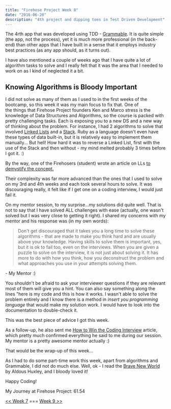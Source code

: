 ```yaml
---
title: "Firehose Project Week 8"
date: "2016-06-20"
description: "4th project and dipping toes in Test Driven Development"
---
```


The 4rth app that was developed using TDD - [Grammable](https://grammable-aleks-gorbenko.herokuapp.com/). It is quite simple (the app, not the process), yet it is much more professional (in the back-end) than other apps that I have built in a sense that it employs industry best practices (as any app should, as it turns out).

I have also mentioned a couple of weeks ago that I have quite a lot of algorithm tasks to solve and I really felt that it was the area that I needed to work on as I kind of neglected it a bit.

## Knowing Algorithms is Bloody Important

I did not solve as many of them as I used to in the first weeks of the bootcamp, so this week it was my main focus to fix that. One of the things that Firehose Project founders Ken and Marco stress is the knowledge of Data Structures and Algorithms, so the course is packed with pretty challenging tasks. Each is exposing you to a new DS and a new way of thinking about the problem. For instance, I had 2 algorithms to solve that involved [Linked Lists](https://en.wikipedia.org/wiki/Linked_list) and a [Stack](https://en.wikipedia.org/wiki/Stack_(abstract_data_type)). Ruby as a language doesn't even have these types of data built-in, but it is relatively easy to implement them manually... But hell! How hard it was to reverse a Linked List, first with the use of the Stack and then without - my mind melted probably 3 times before I got it. :)

By the way, one of the Firehosers (student) wrote an article on LLs [to demystify the concept.](https://medium.com/@charlie.b.ohara/what-is-a-linked-list-44a10d63cbae#.cjt4wu2z5)

Their complexity was far more advanced than the ones that I used to solve on my 3rd and 4th weeks and each took several hours to solve. It was discouraging really, it felt like if I get one on a coding interview, I would just fail it.

On my mentor session, to my surprise...my solutions did quite well. That is not to say that I have solved ALL challenges with ease (actually, one wasn't solved but I was very close to getting it right). I shared my concerns with my mentor and his response was (in my own words):

> Don't get discouraged that it takes you a long time to solve these algorithms - that are made to make you think hard and are usually above your knowledge. Having skills to solve them is important, yes, but it is ok to fail too, even on the interviews. When you are given a puzzle to solve on the interview, it is not just about solving it. It has more to do with how you think, how you deconstruct the problem and what approaches you use in your attempts solving them.

\- My Mentor :)

You shouldn't be afraid to ask your interviewer questions if they are relevant most of them will give you a hint. You can also say something along the lines "here is my code and this is how it works. I wasn't able to solve the problem entirely and I know there is a method in *insert you programming language* that would make my solution work. I would have to look into the documentation to double-check it.

This was the best piece of advice I got this week.

As a follow-up, he also sent me [How to Win the Coding Interview](https://blog.devmastery.com/how-to-win-the-coding-interview-71ae7102d685#.lic4zf77z) article, which pretty much confirmed everything he said to me during our session. My mentor is a pretty awesome mentor actually :)

That would be the wrap-up of this week...

As I had to do some part-time work this week, apart from algorithms and Grammable, I did not do much else. Well, ok - I read the [Brave New World](https://www.amazon.com/Brave-New-World-Aldous-Huxley/dp/0375712364/ref=mt_hardcover?_encoding=UTF8&me=) by Aldous Huxley, and I bloody loved it!

Happy Coding!

My Journey at Firehose Project: 61.54

[<< Week 7](http://localhost/firehose-project-week-7) === [Week 9 >>](http://localhost/firehose-project-week-9)
